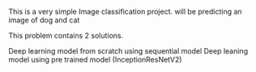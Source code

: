 This is a very simple Image classification project. will be predicting an image of dog and cat

This problem contains 2 solutions.

Deep learning model from scratch using sequential model 
Deep leaning model using pre trained model (InceptionResNetV2)
